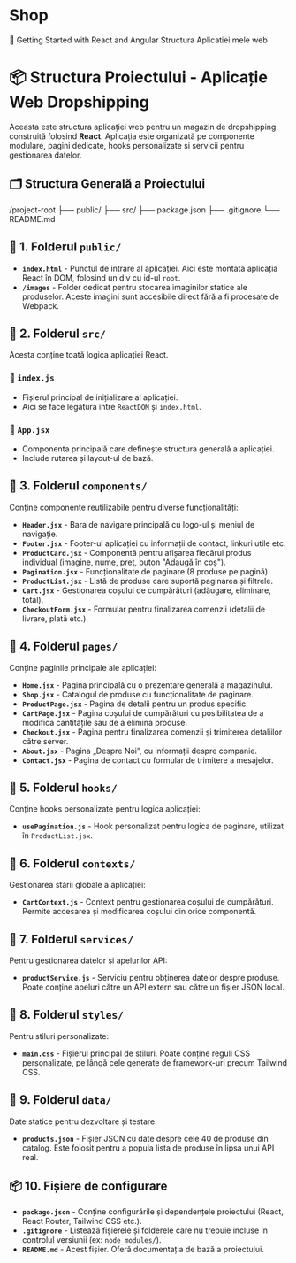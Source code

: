 # Shop

🚀 Getting Started with React and Angular
Structura Aplicatiei mele web 
# 📦 Structura Proiectului - Aplicație Web Dropshipping

Aceasta este structura aplicației web pentru un magazin de dropshipping, construită folosind **React**. Aplicația este organizată pe componente modulare, pagini dedicate, hooks personalizate și servicii pentru gestionarea datelor.

## 🗂️ **Structura Generală a Proiectului**

/project-root
├── public/
├── src/
├── package.json
├── .gitignore
└── README.md

## 📁 **1. Folderul `public/`**

- **`index.html`** - Punctul de intrare al aplicației. Aici este montată aplicația React în DOM, folosind un div cu id-ul `root`.
- **`/images`** - Folder dedicat pentru stocarea imaginilor statice ale produselor. Aceste imagini sunt accesibile direct fără a fi procesate de Webpack.



## 📁 **2. Folderul `src/`**

Acesta conține toată logica aplicației React.

### 📄 **`index.js`**
- Fișierul principal de inițializare al aplicației.
- Aici se face legătura între `ReactDOM` și `index.html`.

### 📄 **`App.jsx`**
- Componenta principală care definește structura generală a aplicației.
- Include rutarea și layout-ul de bază.



## 📁 **3. Folderul `components/`**

Conține componente reutilizabile pentru diverse funcționalități:

- **`Header.jsx`** - Bara de navigare principală cu logo-ul și meniul de navigație.
- **`Footer.jsx`** - Footer-ul aplicației cu informații de contact, linkuri utile etc.
- **`ProductCard.jsx`** - Componentă pentru afișarea fiecărui produs individual (imagine, nume, preț, buton "Adaugă în coș").
- **`Pagination.jsx`** - Funcționalitate de paginare (8 produse pe pagină).
- **`ProductList.jsx`** - Listă de produse care suportă paginarea și filtrele.
- **`Cart.jsx`** - Gestionarea coșului de cumpărături (adăugare, eliminare, total).
- **`CheckoutForm.jsx`** - Formular pentru finalizarea comenzii (detalii de livrare, plată etc.).



## 📁 **4. Folderul `pages/`**

Conține paginile principale ale aplicației:

- **`Home.jsx`** - Pagina principală cu o prezentare generală a magazinului.
- **`Shop.jsx`** - Catalogul de produse cu funcționalitate de paginare.
- **`ProductPage.jsx`** - Pagina de detalii pentru un produs specific.
- **`CartPage.jsx`** - Pagina coșului de cumpărături cu posibilitatea de a modifica cantitățile sau de a elimina produse.
- **`Checkout.jsx`** - Pagina pentru finalizarea comenzii și trimiterea detaliilor către server.
- **`About.jsx`** - Pagina „Despre Noi”, cu informații despre companie.
- **`Contact.jsx`** - Pagina de contact cu formular de trimitere a mesajelor.


## 📁 **5. Folderul `hooks/`**

Conține hooks personalizate pentru logica aplicației:

- **`usePagination.js`** - Hook personalizat pentru logica de paginare, utilizat în `ProductList.jsx`.


## 📁 **6. Folderul `contexts/`**

Gestionarea stării globale a aplicației:

- **`CartContext.js`** - Context pentru gestionarea coșului de cumpărături. Permite accesarea și modificarea coșului din orice componentă.


## 📁 **7. Folderul `services/`**

Pentru gestionarea datelor și apelurilor API:

- **`productService.js`** - Serviciu pentru obținerea datelor despre produse. Poate conține apeluri către un API extern sau către un fișier JSON local.


## 📁 **8. Folderul `styles/`**

Pentru stiluri personalizate:

- **`main.css`** - Fișierul principal de stiluri. Poate conține reguli CSS personalizate, pe lângă cele generate de framework-uri precum Tailwind CSS.


## 📁 **9. Folderul `data/`**

Date statice pentru dezvoltare și testare:

- **`products.json`** - Fișier JSON cu date despre cele 40 de produse din catalog. Este folosit pentru a popula lista de produse în lipsa unui API real.

## 📦 **10. Fișiere de configurare**

- **`package.json`** - Conține configurările și dependențele proiectului (React, React Router, Tailwind CSS etc.).
- **`.gitignore`** - Listează fișierele și folderele care nu trebuie incluse în controlul versiunii (ex: `node_modules/`).
- **`README.md`** - Acest fișier. Oferă documentația de bază a proiectului.







